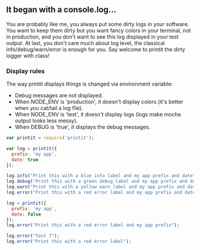 ## It began with a console.log...

You are probably like me, you always put some dirty logs in your software. You
want to keep them dirty but you want fancy colors in your terminal, not in
production, and you don't want to see this log displayed in your test output.
At last, you don't care much about log level, the classical
info/debug/warn/error is enough for you. Say welcome to printit the dirty
logger with class!

### Display rules

The way printit displays things is changed via environment variable:

* Debug messages are not displayed.
* When NODE_ENV is 'production', it doesn't display colors (it's better when you cat/tail a log file).
* When NODE_ENV is 'test', it doesn't display logs (logs make mocha output 
  looks less messy).
* When DEBUG is 'true', it displays the debug messages.

```javascript
var printit = require('printit');

var log = printit({
  prefix: 'my app',
  date: true
});

log.info("Print this with a blue info label and my app prefix and date");
log.debug("Print this with a green debug label and my app prefix and date");
log.warn("Print this with a yellow warn label and my app prefix and date");
log.error("Print this with a red error label and my app prefix and date");

log = printit({
  prefix: 'my app',
  date: false
});
log.error("Print this with a red error label and my app prefix");

log.error("Test 7");
log.error("Print this with a red error label");
```
